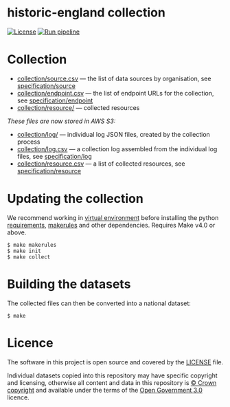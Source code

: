 # historic-england collection

[![License](https://img.shields.io/github/license/mashape/apistatus.svg)](https://github.com/digital-land/historic-england/blob/main/LICENSE)
[![Run pipeline](https://github.com/digital-land/historic-england-collection/actions/workflows/run.yml/badge.svg)](https://github.com/digital-land/historic-england-collection/actions/workflows/run.yml)

# Collection

* [collection/source.csv](collection/source.csv) — the list of data sources by organisation, see [specification/source](https://digital-land.github.io/specification/schema/source/)
* [collection/endpoint.csv](collection/endpoint.csv) — the list of endpoint URLs for the collection, see [specification/endpoint](https://digital-land.github.io/specification/schema/endpoint)
* [collection/resource/](collection/resource/) — collected resources

*These files are now stored in AWS S3:*

* [collection/log/](https://files.planning.data.gov.uk/historic-england-collection/collection/log/) — individual log JSON files, created by the collection process
* [collection/log.csv](https://files.planning.data.gov.uk/historic-england-collection/collection/log.csv) — a collection log assembled from the individual log files, see [specification/log](https://files.planning.data.gov.uk/historic-england-collection/https://digital-land.github.io/specification/schema/log)
* [collection/resource.csv](https://files.planning.data.gov.uk/historic-england-collection/collection/resource.csv) — a list of collected resources, see [specification/resource](https://files.planning.data.gov.uk/historic-england-collection/https://digital-land.github.io/specification/schema/resource)

# Updating the collection

We recommend working in [virtual environment](http://docs.python-guide.org/en/latest/dev/virtualenvs/) before installing the python [requirements](requirements.txt), [makerules](https://github.com/digital-land/makerules) and other dependencies. Requires Make v4.0 or above.

    $ make makerules
    $ make init
    $ make collect

# Building the datasets

The collected files can then be converted into a national dataset:

    $ make

# Licence

The software in this project is open source and covered by the [LICENSE](LICENSE) file.

Individual datasets copied into this repository may have specific copyright and licensing, otherwise all content and data in this repository is
[© Crown copyright](http://www.nationalarchives.gov.uk/information-management/re-using-public-sector-information/copyright-and-re-use/crown-copyright/)
and available under the terms of the [Open Government 3.0](https://www.nationalarchives.gov.uk/doc/open-government-licence/version/3/) licence.
